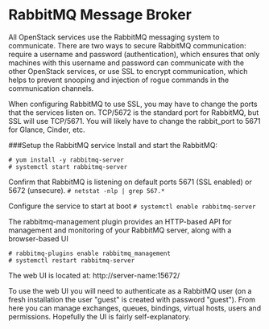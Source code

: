 # RabbitMQ Message Broker
All OpenStack services use the RabbitMQ messaging system to communicate. There are two ways to secure RabbitMQ communication: require a username and password (authentication), which ensures that only machines with this username and password can communicate with the other OpenStack services, or use SSL to encrypt communication, which helps to prevent snooping and injection of rogue commands in the communication channels.

When configuring RabbitMQ to use SSL, you may have to change the ports that the services listen on. TCP/5672 is the standard port for RabbitMQ, but SSL will use TCP/5671. You will likely have to change the rabbit_port to 5671 for Glance, Cinder, etc.

###Setup the RabbitMQ service
Install and start the RabbitMQ:
```
# yum install -y rabbitmq-server
# systemctl start rabbitmq-server
```
Confirm that RabbitMQ is listening on default ports 5671 (SSL enabled) or 5672 (unsecure).
``# netstat -nlp | grep 567.*``

Configure the service to start at boot
``# systemctl enable rabbitmq-server``

The rabbitmq-management plugin provides an HTTP-based API for management and monitoring of your RabbitMQ server, along with a browser-based UI
```
# rabbitmq-plugins enable rabbitmq_management
# systemctl restart rabbitmq-server
```

The web UI is located at: http://server-name:15672/

To use the web UI you will need to authenticate as a RabbitMQ user (on a fresh installation the user "guest" is created with password "guest"). From here you can manage exchanges, queues, bindings, virtual hosts, users and permissions. Hopefully the UI is fairly self-explanatory.
